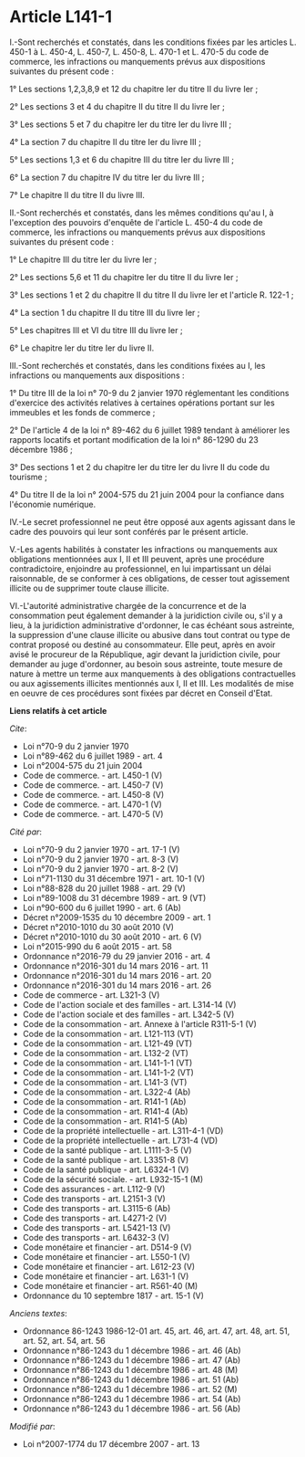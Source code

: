 # Article L141-1

I.-Sont recherchés et constatés, dans les conditions fixées par les articles L. 450-1 à L. 450-4, 
L. 450-7, L. 450-8, L. 470-1 et L. 470-5 du code de commerce, les infractions ou manquements prévus aux dispositions
suivantes du présent code : 

1° Les sections 1,2,3,8,9 et 12 du chapitre Ier du titre II du livre Ier ; 

2° Les sections 3 et 4 du chapitre II du titre II du livre Ier ; 

3° Les sections 5 et 7 du chapitre Ier du titre Ier du livre III ; 

4° La section 7 du chapitre II du titre Ier du livre III ; 

5° Les sections 1,3 et 6 du chapitre III du titre Ier du livre III ; 

6° La section 7 du chapitre IV du titre Ier du livre III ; 

7° Le chapitre II du titre II du livre III. 

II.-Sont recherchés et constatés, dans les mêmes conditions qu'au I, à l'exception des pouvoirs d'enquête de l'article L.
450-4 du code de commerce, les infractions ou manquements prévus aux dispositions suivantes du présent code : 

1° Le chapitre III du titre Ier du livre Ier ; 

2° Les sections 5,6 et 11 du chapitre Ier du titre II du livre Ier ; 

3° Les sections 1 et 2 du chapitre II du titre II du livre Ier et l'article R. 122-1 ; 

4° La section 1 du chapitre II du titre III du livre Ier ; 

5° Les chapitres III et VI du titre III du livre Ier ; 

6° Le chapitre Ier du titre Ier du livre II. 

III.-Sont recherchés et constatés, dans les conditions fixées au I, les infractions ou manquements aux dispositions : 

1° Du titre III de la loi n° 70-9 du 2 janvier 1970 réglementant les conditions d'exercice des activités relatives à
certaines opérations portant sur les immeubles et les fonds de commerce ; 

2° De l'article 4 de la loi n° 89-462 du 6 juillet 1989 tendant à améliorer les rapports locatifs et portant modification de
la loi n° 86-1290 du 23 décembre 1986 ; 

3° Des sections 1 et 2 du chapitre Ier du titre Ier du livre II du code du tourisme ; 

4° Du titre II de la loi n° 2004-575 du 21 juin 2004 pour la confiance dans l'économie numérique. 

IV.-Le secret professionnel ne peut être opposé aux agents agissant dans le cadre des pouvoirs qui leur sont conférés par le
présent article. 

V.-Les agents habilités à constater les infractions ou manquements aux obligations mentionnées aux I, II et III peuvent,
après une procédure contradictoire, enjoindre au professionnel, en lui impartissant un délai raisonnable, de se conformer à
ces obligations, de cesser tout agissement illicite ou de supprimer toute clause illicite. 

VI.-L'autorité administrative chargée de la concurrence et de la consommation peut également demander à la juridiction civile
ou, s'il y a lieu, à la juridiction administrative d'ordonner, le cas échéant sous astreinte, la suppression d'une clause
illicite ou abusive dans tout contrat ou type de contrat proposé ou destiné au consommateur. Elle peut, après en avoir avisé
le procureur de la République, agir devant la juridiction civile, pour demander au juge d'ordonner, au besoin sous astreinte,
toute mesure de nature à mettre un terme aux manquements à des obligations contractuelles ou aux agissements illicites
mentionnés aux I, II et III. Les modalités de mise en oeuvre de ces procédures sont fixées par décret en Conseil d'Etat.

**Liens relatifs à cet article**

_Cite_:

  - Loi n°70-9 du 2 janvier 1970
  - Loi n°89-462 du 6 juillet 1989 - art. 4
  - Loi n°2004-575 du 21 juin 2004
  - Code de commerce. - art. L450-1 (V)
  - Code de commerce. - art. L450-7 (V)
  - Code de commerce. - art. L450-8 (V)
  - Code de commerce. - art. L470-1 (V)
  - Code de commerce. - art. L470-5 (V)

_Cité par_:

  - Loi n°70-9 du 2 janvier 1970 - art. 17-1 (V)
  - Loi n°70-9 du 2 janvier 1970 - art. 8-3 (V)
  - Loi n°70-9 du 2 janvier 1970 - art. 8-2 (V)
  - Loi n°71-1130 du 31 décembre 1971 - art. 10-1 (V)
  - Loi n°88-828 du 20 juillet 1988 - art. 29 (V)
  - Loi n°89-1008 du 31 décembre 1989 - art. 9 (VT)
  - Loi n°90-600 du 6 juillet 1990 - art. 6 (Ab)
  - Décret n°2009-1535 du 10 décembre 2009 - art. 1
  - Décret n°2010-1010 du 30 août 2010 (V)
  - Décret n°2010-1010 du 30 août 2010 - art. 6 (V)
  - Loi n°2015-990 du 6 août 2015 - art. 58
  - Ordonnance n°2016-79 du 29 janvier 2016 - art. 4
  - Ordonnance n°2016-301 du 14 mars 2016 - art. 11
  - Ordonnance n°2016-301 du 14 mars 2016 - art. 20
  - Ordonnance n°2016-301 du 14 mars 2016 - art. 26
  - Code de commerce - art. L321-3 (V)
  - Code de l'action sociale et des familles - art. L314-14 (V)
  - Code de l'action sociale et des familles - art. L342-5 (V)
  - Code de la consommation - art. Annexe à l'article R311-5-1 (V)
  - Code de la consommation - art. L121-113 (VT)
  - Code de la consommation - art. L121-49 (VT)
  - Code de la consommation - art. L132-2 (VT)
  - Code de la consommation - art. L141-1-1 (VT)
  - Code de la consommation - art. L141-1-2 (VT)
  - Code de la consommation - art. L141-3 (VT)
  - Code de la consommation - art. L322-4 (Ab)
  - Code de la consommation - art. R141-1 (Ab)
  - Code de la consommation - art. R141-4 (Ab)
  - Code de la consommation - art. R141-5 (Ab)
  - Code de la propriété intellectuelle - art. L311-4-1 (VD)
  - Code de la propriété intellectuelle - art. L731-4 (VD)
  - Code de la santé publique - art. L1111-3-5 (V)
  - Code de la santé publique - art. L3351-8 (V)
  - Code de la santé publique - art. L6324-1 (V)
  - Code de la sécurité sociale. - art. L932-15-1 (M)
  - Code des assurances - art. L112-9 (V)
  - Code des transports - art. L2151-3 (V)
  - Code des transports - art. L3115-6 (Ab)
  - Code des transports - art. L4271-2 (V)
  - Code des transports - art. L5421-13 (V)
  - Code des transports - art. L6432-3 (V)
  - Code monétaire et financier - art. D514-9 (V)
  - Code monétaire et financier - art. L550-1 (V)
  - Code monétaire et financier - art. L612-23 (V)
  - Code monétaire et financier - art. L631-1 (V)
  - Code monétaire et financier - art. R561-40 (M)
  - Ordonnance du 10 septembre 1817 - art. 15-1 (V)

_Anciens textes_:

  - Ordonnance 86-1243 1986-12-01 art. 45, art. 46, art. 47, art. 48, art. 51, art. 52, art. 54, art. 56
  - Ordonnance n°86-1243 du 1 décembre 1986 - art. 46 (Ab)
  - Ordonnance n°86-1243 du 1 décembre 1986 - art. 47 (Ab)
  - Ordonnance n°86-1243 du 1 décembre 1986 - art. 48 (M)
  - Ordonnance n°86-1243 du 1 décembre 1986 - art. 51 (Ab)
  - Ordonnance n°86-1243 du 1 décembre 1986 - art. 52 (M)
  - Ordonnance n°86-1243 du 1 décembre 1986 - art. 54 (Ab)
  - Ordonnance n°86-1243 du 1 décembre 1986 - art. 56 (Ab)

_Modifié par_:

  - Loi n°2007-1774 du 17 décembre 2007 - art. 13
